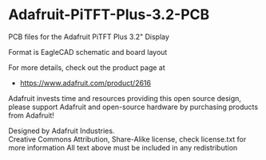 # Adafruit-PiTFT-Plus-3.2-PCB
PCB files for the Adafruit PiTFT Plus 3.2" Display

Format is EagleCAD schematic and board layout

For more details, check out the product page at

   * https://www.adafruit.com/product/2616

Adafruit invests time and resources providing this open source design, 
please support Adafruit and open-source hardware by purchasing 
products from Adafruit!

Designed by Adafruit Industries.  
Creative Commons Attribution, Share-Alike license, check license.txt for more information
All text above must be included in any redistribution